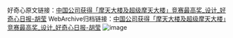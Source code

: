 好奇心原文链接：[中国公司获得「摩天大楼及超级摩天大楼」竞赛最高奖_设计_好奇心日报-胡莹](https://www.qdaily.com/articles/2456.html)
WebArchive归档链接：[中国公司获得「摩天大楼及超级摩天大楼」竞赛最高奖_设计_好奇心日报-胡莹](http://web.archive.org/web/20190623151146/https://www.qdaily.com/articles/2456.html)
![image](http://ww3.sinaimg.cn/large/007d5XDply1g3v698xyacj30u04pknpd)